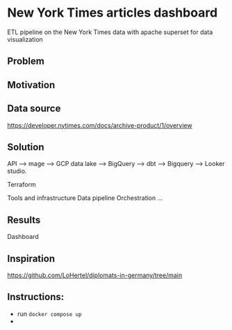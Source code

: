 # New York Times articles dashboard
ETL pipeline on the New York Times data with apache superset for data visualization


## Problem

## Motivation

## Data source

https://developer.nytimes.com/docs/archive-product/1/overview

## Solution

API --> mage --> GCP data lake --> BigQuery --> dbt --> Bigquery --> Looker studio.

Terraform


Tools and infrastructure
Data pipeline
Orchestration
...

## Results
Dashboard

## Inspiration
https://github.com/LoHertel/diplomats-in-germany/tree/main


## Instructions:
- run `docker compose up`
- 
